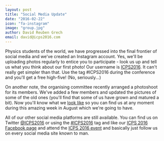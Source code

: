 ```yaml
---
layout: post
title: "Social Media Update"
date: "2016-02-22"
icon: "fa-instagram"
image: "group.jpg"
author: David Reuben Grech
email: david@icps2016.com
---
```


Physics students of the world, we have progressed into the final frontier of social media and we've created an Instagram account. Yes, we'll be uploading photos regularly to entice you to participate - look us up and tell us what you think about our first photo! Our username is [ICPS2016](https://www.instagram.com/icps2016/). It can't really get simpler than that. Use the tag #ICPS2016 during the conference and you'll get a free high-five! (No, seriously...)

On another note, the organising committee recently arranged a photoshoot for its members. We've added a few members and updated the pictures of some of the old ones (you'll find that some of us have grown and matured a bit). Now you'll know what we [look like](http://icps2016.com/organisers.html) so you can find us at any moment during this amazing week in August which we're going to have.

All of our other social media platforms are still available. You can find us on Twitter [@ICPS2016](https://twitter.com/icps2016) or using the [#ICPS2016](https://twitter.com/hashtag/icps2016) tag and like our [ICPS 2016 Facebook page](https://www.facebook.com/icps2016) and attend the [ICPS 2016 event](https://www.facebook.com/events/702282019911794/) and basically just follow us on every social media site known to man.
